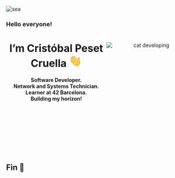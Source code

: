 ![sea](https://github.com/ElPatatin/ElPatatin/assets/43825378/f4a35d29-e52b-4e74-8237-05296f12345b)

### Hello everyone! 

<div align="center">
<img src="https://media.giphy.com/media/v1.Y2lkPTc5MGI3NjExNW5mMW5naWdpbnRtZXFlZTk3dnc1amlmNTliZzRxejhzbjJlejY2eSZlcD12MV9pbnRlcm5hbF9naWZfYnlfaWQmY3Q9Zw/13HBDT4QSTpveU/giphy.gif"
     alt="cat developing" align="right" width="230" height="170">
<h1 align="center">I’m Cristóbal Peset Cruella <img width="35" src="https://github.com/1999AZZAR/1999AZZAR/blob/main/resources/img/waving.gif"></h1>
<h4 align="center">Software Developer.<br>Network and Systems Technician.<br>Learner at 42 Barcelona.<br>Building my horizon!</h4>
</div>


<br><br><br><br><br><br><br>




## Fin 🥔
